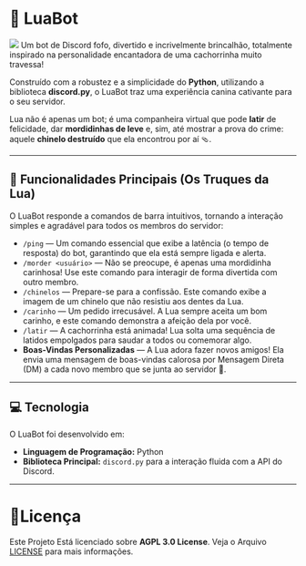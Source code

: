 
# 🐶 LuaBot
[![](https://jitpack.io/v/TheLuaBot/LuaBot.svg)](https://jitpack.io/#TheLuaBot/LuaBot)
Um bot de Discord fofo, divertido e incrivelmente brincalhão, totalmente inspirado na personalidade encantadora de uma cachorrinha muito travessa!

Construído com a robustez e a simplicidade do **Python**, utilizando a biblioteca **discord.py**, o LuaBot traz uma experiência canina cativante para o seu servidor.

Lua não é apenas um bot; é uma companheira virtual que pode **latir** de felicidade, dar **mordidinhas de leve** e, sim, até mostrar a prova do crime: aquele **chinelo destruído** que ela encontrou por aí 🩴.

---

## 🚀 Funcionalidades Principais (Os Truques da Lua)

O LuaBot responde a comandos de barra intuitivos, tornando a interação simples e agradável para todos os membros do servidor:

-   `/ping` — Um comando essencial que exibe a latência (o tempo de resposta) do bot, garantindo que ela está sempre ligada e alerta.
-   `/morder <usuário>` — Não se preocupe, é apenas uma mordidinha carinhosa! Use este comando para interagir de forma divertida com outro membro.
-   `/chinelos` — Prepare-se para a confissão. Este comando exibe a imagem de um chinelo que não resistiu aos dentes da Lua.
-   `/carinho` — Um pedido irrecusável. A Lua sempre aceita um bom carinho, e este comando demonstra a afeição dela por você.
-   `/latir` — A cachorrinha está animada! Lua solta uma sequência de latidos empolgados para saudar a todos ou comemorar algo.
-   **Boas-Vindas Personalizadas** — A Lua adora fazer novos amigos! Ela envia uma mensagem de boas-vindas calorosa por Mensagem Direta (DM) a cada novo membro que se junta ao servidor 🐾.

---

## 💻 Tecnologia

O LuaBot foi desenvolvido em:
-   **Linguagem de Programação:** Python
-   **Biblioteca Principal:** `discord.py` para a interação fluida com a API do Discord.

---
# 📌Licença
Este Projeto Está licenciado sobre **AGPL 3.0 License**. Veja o Arquivo [LICENSE](LICENSE) para mais informações.
